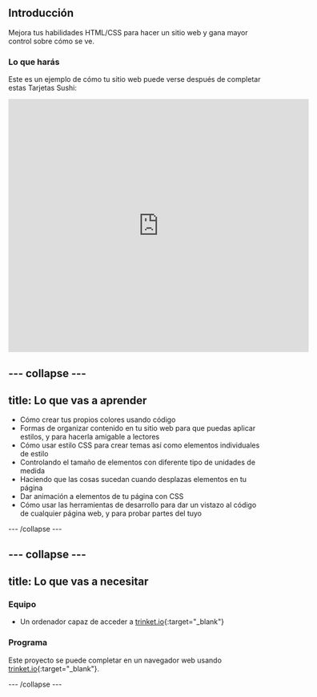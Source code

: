 ## Introducción

Mejora tus habilidades HTML/CSS para hacer un sitio web y gana mayor control sobre cómo se ve.

### Lo que harás

Este es un ejemplo de cómo tu sitio web puede verse después de completar estas Tarjetas Sushi:

<div class="trinket">
  <iframe src="https://trinket.io/embed/html/0e7f7e6713?outputOnly=true&start=result" width="600" height="505" frameborder="0" marginwidth="0" marginheight="0" allowfullscreen>
  </iframe>
</div>

--- collapse ---
---
title: Lo que vas a aprender
---

+ Cómo crear tus propios colores usando código
+ Formas de organizar contenido en tu sitio web para que puedas aplicar estilos, y para hacerla amigable a lectores
+ Cómo usar estilo CSS para crear temas así como elementos individuales de estilo
+ Controlando el tamaño de elementos con diferente tipo de unidades de medida
+ Haciendo que las cosas sucedan cuando desplazas elementos en tu página
+ Dar animación a elementos de tu página con CSS
+ Cómo usar las herramientas de desarrollo para dar un vistazo al código de cualquier página web, y para probar partes del tuyo

--- /collapse ---

--- collapse ---
---
title: Lo que vas a necesitar
---

### Equipo

+ Un ordenador capaz de acceder a [trinket.io](https://trinket.io){:target="_blank"}

### Programa

Este proyecto se puede completar en un navegador web usando [trinket.io](https://trinket.io){:target="_blank"}.

--- /collapse ---